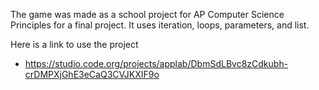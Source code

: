 The game was made as a school project for AP Computer Science Principles for a final project. It uses iteration, loops, parameters, and list.

Here is a link to use the project
- https://studio.code.org/projects/applab/DbmSdLBvc8zCdkubh-crDMPXjGhE3eCaQ3CVJKXIF9o
